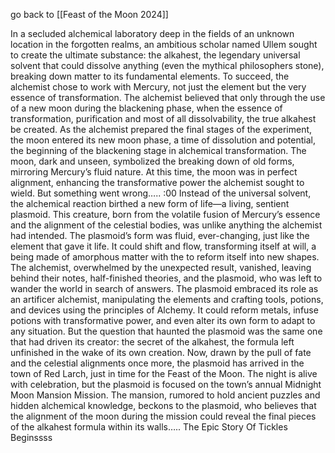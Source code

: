 go back to [[Feast of the Moon 2024]]

In a secluded alchemical laboratory deep in the fields of an unknown location in the forgotten realms, an ambitious scholar named Ullem sought to create the ultimate substance: the alkahest, the legendary universal solvent that could dissolve anything (even the mythical philosophers stone), breaking down matter to its fundamental elements. To succeed, the alchemist chose to work with Mercury, not just the element but the very essence of transformation. The alchemist believed that only through the use of a new moon during the blackening phase, when the essence of transformation, purification and most of all dissolvability, the true alkahest be created.
As the alchemist prepared the final stages of the experiment, the moon entered its new moon phase, a time of dissolution and potential, the beginning of the blackening stage in alchemical transformation. The moon, dark and unseen, symbolized the breaking down of old forms, mirroring Mercury’s fluid nature. At this time, the moon was in perfect alignment, enhancing the transformative power the alchemist sought to wield.
But something went wrong….. :00
Instead of the universal solvent, the alchemical reaction birthed a new form of life—a living, sentient plasmoid. This creature, born from the volatile fusion of Mercury’s essence and the alignment of the celestial bodies, was unlike anything the alchemist had intended. The plasmoid’s form was fluid, ever-changing, just like the element that gave it life. It could shift and flow, transforming itself at will, a being made of amorphous matter with the to reform itself into new shapes.
The alchemist, overwhelmed by the unexpected result, vanished, leaving behind their notes, half-finished theories, and the plasmoid, who was left to wander the world in search of answers. 
The plasmoid embraced its role as an artificer alchemist, manipulating the elements and crafting tools, potions, and devices using the principles of Alchemy. It could reform metals, infuse potions with transformative power, and even alter its own form to adapt to any situation. But the question that haunted the plasmoid was the same one that had driven its creator: the secret of the alkahest, the formula left unfinished in the wake of its own creation.
Now, drawn by the pull of fate and the celestial alignments once more, the plasmoid has arrived in the town of Red Larch, just in time for the Feast of the Moon. The night is alive with celebration, but the plasmoid is focused on the town’s annual Midnight Moon Mansion Mission. The mansion, rumored to hold ancient puzzles and hidden alchemical knowledge, beckons to the plasmoid, who believes that the alignment of the moon during the mission could reveal the final pieces of the alkahest formula within its walls…..
The Epic Story Of Tickles Beginssss